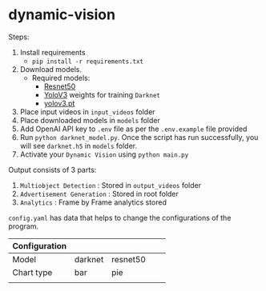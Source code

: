 # dynamic-vision

Steps: 
1. Install requirements
    - `pip install -r requirements.txt`
2. Download models. 
    - Required models: 
        - [Resnet50](https://github.com/OlafenwaMoses/ImageAI/releases/download/3.0.0-pretrained/resnet50-19c8e357.pth/)
        - [YoloV3](https://pjreddie.com/media/files/yolov3.weights) weights for training `Darknet`
        - [yolov3.pt](https://drive.google.com/file/d/11PcWtxLRIaofSwIIi1ZxYh9RgpIviB2o/view?usp=share_link)
3. Place input videos in `input_videos` folder
4. Place downloaded models in `models` folder
5. Add OpenAI API key to `.env` file as per the `.env.example` file provided
5. Run `python darknet_model.py`. Once the script has run successfully, you will see `darknet.h5` in `models` folder.
6. Activate your `Dynamic Vision` using `python main.py`


Output consists of 3 parts:
1. `Multiobject Detection` : Stored in `output_videos` folder
2. `Advertisement Generation` : Stored in root folder
3. `Analytics` : Frame by Frame analytics stored 


`config.yaml` has data that helps to change the configurations of the program.

| Configuration |         |          |   |   |
|---------------|---------|----------|---|---|
| Model         | darknet | resnet50 |   |   |
| Chart type    | bar     | pie      |   |   |
|               |         |          |   |   |